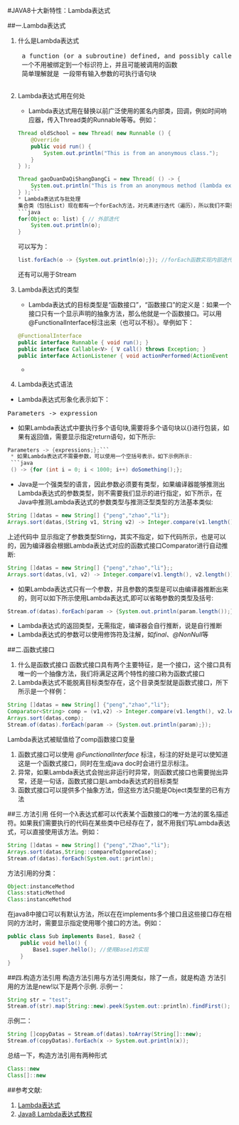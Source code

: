 #JAVA8十大新特性：Lambda表达式

##一.Lambda表达式
1. 什么是Lambda表达式
	<pre> a function (or a subroutine) defined, and possibly called, without being bound to an identifier。
    一个不用被绑定到一个标识符上，并且可能被调用的函数
    简单理解就是 一段带有输入参数的可执行语句块
    </pre>
1. Lambda表达式用在何处
	* Lambda表达式用在替换以前广泛使用的匿名内部类，回调，例如时间响应器，传入Thread类的Runnable等等。例如：
    ```java
    Thread oldSchool = new Thread( new Runnable () {
        @Override
        public void run() {
            System.out.println("This is from an anonymous class.");
        }
    } );
    
    Thread gaoDuanDaQiShangDangCi = new Thread( () -> {
        System.out.println("This is from an anonymous method (lambda exp).");
    } );```
    * Lambda表达式与批处理
    集合类（包括List）现在都有一个forEach方法，对元素进行迭代（遍历），所以我们不需要再写for循环了。forEach方法接受一个函数接口Consumer做参数，所以可以使用λ表达式。例如：
   ```java
   for(Object o: list) { // 外部迭代
        System.out.println(o);
    }
    ```
    可以写为：
     ```java
     list.forEach(o -> {System.out.println(o);}); //forEach函数实现内部迭代
    ```
    
    还有可以用于Stream
    
1. Lambda表达式的类型
	* Lambda表达式的目标类型是“函数接口”，“函数接口”的定义是：如果一个接口只有一个显示声明的抽象方法，那么他就是一个函数接口。可以用@FunctionalInterface标注出来（也可以不标）。举例如下：
    ```java
    @FunctionalInterface
    public interface Runnable { void run(); }
    public interface Callable<V> { V call() throws Exception; }
    public interface ActionListener { void actionPerformed(ActionEvent e); }
    ```
    * 
1. Lambda表达式语法
 * Lambda表达式形象化表示如下：
 <pre>Parameters -> expression</pre>
 * 如果Lambda表达式中要执行多个语句块,需要将多个语句块以{}进行包装，如果有返回值，需要显示指定return语句，如下所示:
```java
Parameters -> {expressions;};```
 * 如果Lambda表达式不需要参数，可以使用一个空括号表示，如下示例所示:
 ```java
 () -> {for (int i = 0; i < 1000; i++) doSomething();};
 ```
 * Java是一个强类型的语言，因此参数必须要有类型，如果编译器能够推测出Lambda表达式的参数类型，则不需要我们显示的进行指定，如下所示，在Java中推测Lambda表达式的参数类型与推测泛型类型的方法基本类似:
 ```java
 String []datas = new String[] {"peng","zhao","li"};
Arrays.sort(datas,(String v1, String v2) -> Integer.compare(v1.length(), v2.length()));
```
上述代码中 显示指定了参数类型Stirng，其实不指定，如下代码所示，也是可以的，因为编译器会根据Lambda表达式对应的函数式接口Comparator<String>进行自动推断:
```java
String []datas = new String[] {"peng","zhao","li"};;
Arrays.sort(datas,(v1, v2) -> Integer.compare(v1.length(), v2.length()));
```
 *  如果Lambda表达式只有一个参数，并且参数的类型是可以由编译器推断出来的，则可以如下所示使用Lambda表达式,即可以省略参数的类型及括号:
 ```java
 Stream.of(datas).forEach(param -> {System.out.println(param.length());});
 ```
 * Lambda表达式的返回类型，无需指定，编译器会自行推断，说是自行推断
 * Lambda表达式的参数可以使用修饰符及注解，如*final*、*@NonNull*等
 
##二.函数式接口
1. 什么是函数式接口
	函数式接口具有两个主要特征，是一个接口，这个接口具有唯一的一个抽像方法，我们将满足这两个特性的接口称为函数式接口
1. Lambda表达式不能脱离目标类型存在，这个目录类型就是函数式接口，所下所示是一个样例：
```java
String []datas = new String[] {"peng","zhao","li"};
Comparator<String> comp = (v1,v2) -> Integer.compare(v1.length(), v2.length());
Arrays.sort(datas,comp);
Stream.of(datas).forEach(param -> {System.out.println(param);}); 
```
Lambda表达式被赋值给了comp函数接口变量
1. 函数式接口可以使用 *@FunctionalInterface* 标注，标注的好处是可以使知道这是一个函数式接口，同时在生成java doc时会进行显示标注。
2. 异常，如果Lambda表达式会抛出非运行时异常，则函数式接口也需要抛出异常，还是一句话，函数式接口是Lambda表达式的目标类型
3. 函数式接口可以提供多个抽象方法，但这些方法只能是Object类型里的已有方法

##三.方法引用
任何一个λ表达式都可以代表某个函数接口的唯一方法的匿名描述符。如果我们需要执行的代码在某些类中已经存在了，就不用我们写Lambda表达式，可以直接使用该方法。例如：
```java
String []datas = new String[] {"peng","Zhao","li"};
Arrays.sort(datas,String::compareToIgnoreCase);
Stream.of(datas).forEach(System.out::println);
```
方法引用的分类：
```java
Object:instanceMethod
Class:staticMethod
Class:instanceMethod
```

在java8中接口可以有默认方法，所以在在implements多个接口且这些接口存在相同的方法时，需要显示指定使用哪个接口的方法。例如：
```java
public class Sub implements Base1, Base2 {
	public void hello() {
    	Base1.super.hello(); //使用Base1的实现
    }
}
```


##四.构造方法引用
构造方法引用与方法引用类似，除了一点，就是构造 方法引用的方法是new!以下是两个示例.
示例一：
```java
String str = "test";
Stream.of(str).map(String::new).peek(System.out::println).findFirst();
```
示例二：
```java
String []copyDatas = Stream.of(datas).toArray(String[]::new);
Stream.of(copyDatas).forEach(x -> System.out.println(x));
```

总结一下，构造方法引用有两种形式
```java
Class::new
Class[]::new
```

##参考文献:
1. [Lambda表达式](https://www.cnblogs.com/WJ5888/p/4618465.html)
2. [Java8 Lambda表达式教程](http://blog.csdn.net/ioriogami/article/details/12782141/)